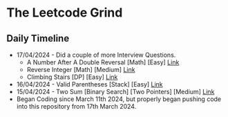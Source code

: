 
# The Leetcode Grind

## Daily Timeline
- 17/04/2024 - Did a couple of more Interview Questions.
    - A Number After A Double Reversal [Math] [Easy] [Link](https://leetcode.com/problems/a-number-after-a-double-reversal/description/)
    - Reverse Integer [Math] [Medium] [Link](https://leetcode.com/problems/reverse-integer/description/)
    - Climbing Stairs [DP] [Easy] [Link](https://leetcode.com/problems/climbing-stairs/description/) 
- 16/04/2024 - Valid Parentheses [Stack] [Easy] [Link]()
- 15/04/2024 - Two Sum [Binary Search] [Two Pointers] [Medium] [Link](https://leetcode.com/problems/two-sum-ii-input-array-is-sorted/description/)
- Began Coding since March 11th 2024, but properly began pushing code into this repository from 17th March 2024.